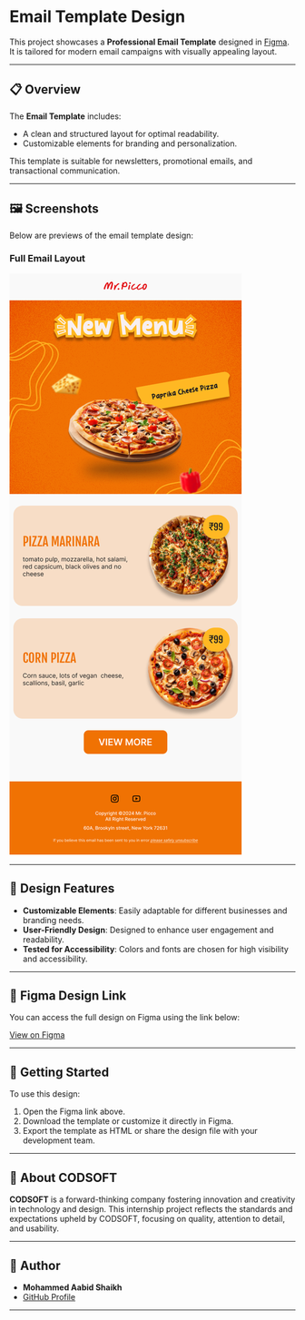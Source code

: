 # Email Template Design

This project showcases a **Professional Email Template** designed in [Figma](https://www.figma.com). It is tailored for modern email campaigns with visually appealing layout.

---

## 📋 Overview

The **Email Template** includes:
- A clean and structured layout for optimal readability.
- Customizable elements for branding and personalization.

This template is suitable for newsletters, promotional emails, and transactional communication.

---

## 🖼️ Screenshots

Below are previews of the email template design:

### Full Email Layout
![Email Template](https://github.com/Mohammed-Aabid-Shaikh/CODSOFT/blob/main/Task_2/Email%20Template%20in%20figma.png)

---

## 🎨 Design Features

- **Customizable Elements**: Easily adaptable for different businesses and branding needs.
- **User-Friendly Design**: Designed to enhance user engagement and readability.
- **Tested for Accessibility**: Colors and fonts are chosen for high visibility and accessibility.

---

## 🔗 Figma Design Link

You can access the full design on Figma using the link below:

[View on Figma](https://www.figma.com/design/Z22QJHkbOf708CpxUKYnJD/Email-Template?node-id=0-1&t=0mhalImL4ITIsS52-1)

---

## 🚀 Getting Started

To use this design:
1. Open the Figma link above.
2. Download the template or customize it directly in Figma.
3. Export the template as HTML or share the design file with your development team.

---

## 📝 About CODSOFT

**CODSOFT** is a forward-thinking company fostering innovation and creativity in technology and design. This internship project reflects the standards and expectations upheld by CODSOFT, focusing on quality, attention to detail, and usability.

---

## 👤 Author

- **Mohammed Aabid Shaikh**
- [GitHub Profile](https://github.com/Mohammed-Aabid-shaikh)

---